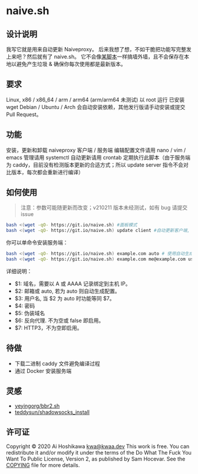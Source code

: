 # naive.sh

## 设计说明

我写它就是用来自动更新 Naiveproxy。
后来我想了想，不如干脆把功能写完整发上来吧？然后就有了 naive.sh。
它不会像[某脚本](https://github.com/233boy/v2ray)一样搞墙外墙，且不会保存在本地以避免产生垃圾 & 确保你每次使用都是最新版本。

## 要求

Linux, x86 / x86_64 / arm / arm64 (arm/arm64 未测试)
以 root 运行
已安装 wget
Debian / Ubuntu / Arch 会自动安装依赖，其他发行版请手动安装或提交 Pull Request。

## 功能

安装，更新和卸载 naiveproxy 客户端 / 服务端
编辑配置文件请用 nano / vim / emacs
管理请用 systemctl
自动更新请用 crontab 定期执行此脚本（由于服务端为 caddy，目前没有检测版本更新的合适方式；所以 update server 指令不会对比版本，每次都会重新进行编译）

## 如何使用

> 注意：参数可能随更新而改变；v210211 版本未经测试，如有 bug 请提交 issue

```bash
bash <(wget -qO- https://git.io/naive.sh) #面板模式
bash <(wget -qO- https://git.io/naive.sh) update client #自动更新客户端, 旧版的仅 update 依然可用
```

你可以单命令安装服务端：

```bash
bash <(wget -qO- https://git.io/naive.sh) example.com auto # 使用自动生成的邮箱, user, pass, probe_resistance 进行配置
bash <(wget -qO- https://git.io/naive.sh) example.com me@example.com username password bing.com bing.com h3 # 使用输入的邮箱, user, pass 进行配置，伪装并反代 bing.com, 开启 HTTP3
```

详细说明：

- $1: 域名，需要以 A 或 AAAA 记录绑定到主机 IP。
- $2: 邮箱或 auto, 若为 auto 则自动生成配置。
- $3: 用户名, 当 $2 为 auto 时功能等同 $7。
- $4: 密码
- $5: 伪装域名
- $6: 反向代理. 不为空或 false 即启用。
- $7: HTTP3，不为空即启用。

## 待做

- 下载二进制 caddy 文件避免编译过程
- 通过 Docker 安装服务端

## 灵感

- [yeyingorg/bbr2.sh](https://github.com/yeyingorg/bbr2.sh)
- [teddysun/shadowsocks_install](https://github.com/teddysun/shadowsocks_install)

## 许可证

Copyright © 2020 Ai Hoshikawa <kwa@kwaa.dev>
This work is free. You can redistribute it and/or modify it under the
terms of the Do What The Fuck You Want To Public License, Version 2,
as published by Sam Hocevar. See the [COPYING](https://github.com/kwaa/m/blob/master/COPYING) file for more details.
